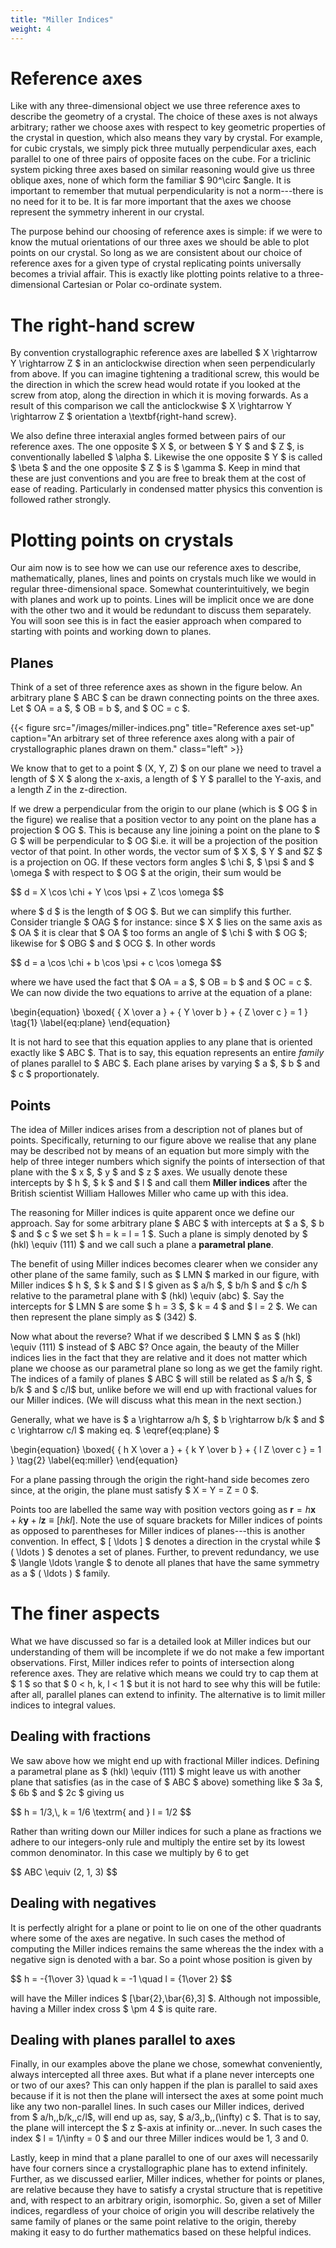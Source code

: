 ```yaml
---
title: "Miller Indices"
weight: 4
---
```

# Reference axes

Like with any three-dimensional object we use three reference axes to describe the geometry of a crystal. The choice of these axes is not always arbitrary; rather we choose axes with respect to key geometric properties of the crystal in question, which also means they vary by crystal. For example, for cubic crystals, we simply pick three mutually perpendicular axes, each parallel to one of three pairs of opposite faces on the cube. For a triclinic system picking three axes based on similar reasoning would give us three oblique axes, none of which form the familiar $ 90^\circ $angle. It is important to remember that mutual perpendicularity is not a norm---there is no need for it to be. It is far more important that the axes we choose represent the symmetry inherent in our crystal.

The purpose behind our choosing of reference axes is simple: if we were to know the mutual orientations of our three axes we should be able to plot points on our crystal. So long as we are consistent about our choice of reference axes for a given type of crystal replicating points universally becomes a trivial affair. This is exactly like plotting points relative to a three-dimensional Cartesian or Polar co-ordinate system.

# The right-hand screw

By convention crystallographic reference axes are labelled $ X \rightarrow Y \rightarrow Z $ in an anticlockwise direction when seen perpendicularly from above. If you can imagine tightening a traditional screw, this would be the direction in which the screw head would rotate if you looked at the screw from atop, along the direction in which it is moving forwards. As a result of this comparison we call the anticlockwise $ X \rightarrow Y \rightarrow Z $ orientation a \textbf{right-hand screw}.

We also define three interaxial angles formed between pairs of our reference axes. The one opposite $ X $, or between $ Y $ and $ Z $, is conventionally labelled $ \alpha $. Likewise the one opposite $ Y $ is called $ \beta $ and the one opposite $ Z $ is $ \gamma $. Keep in mind that these are just conventions and you are free to break them at the cost of ease of reading. Particularly in condensed matter physics this convention is followed rather strongly.

# Plotting points on crystals

Our aim now is to see how we can use our reference axes to describe, mathematically, planes, lines and points on crystals much like we would in regular three-dimensional space. Somewhat counterintuitively, we begin with planes and work up to points. Lines will be implicit once we are done with the other two and it would be redundant to discuss them separately. You will soon see this is in fact the easier approach when compared to starting with points and working down to planes.

## Planes

Think of a set of three reference axes as shown in the figure below. An arbitrary plane $ ABC $ can be drawn connecting points on the three axes. Let $ OA = a $, $ OB = b $, and $ OC = c $.

{{< figure src="/images/miller-indices.png" title="Reference axes set-up" caption="An arbitrary set of three reference axes along with a pair of crystallographic planes drawn on them." class="left" >}}

We know that to get to a point $ (X, Y, Z) $ on our plane we need to travel a length of $ X $ along the x-axis, a length of $ Y $ parallel to the Y-axis, and a length $Z$ in the z-direction.

If we drew a perpendicular from the origin to our plane (which is $ OG $ in the figure) we realise that a position vector to any point on the plane has a projection $ OG $. This is because any line joining a point on the plane to $ G $ will be perpendicular to $ OG $i.e. it will be a projection of the position vector of that point. In other words, the vector sum of $ X $, $ Y $ and $Z $ is a projection on OG. If these vectors form angles $ \chi $, $ \psi $ and $ \omega $ with respect to $ OG $ at the origin, their sum would be

<div>
$$
d = X \cos \chi + Y \cos \psi + Z \cos \omega
$$
</div>

where $ d $ is the length of $ OG $. But we can simplify this further. Consider triangle $ OAG $ for instance: since $ X $ lies on the same axis as $ OA $ it is clear that $ OA $ too forms an angle of $ \chi $ with $ OG $; likewise for $ OBG $ and $ OCG $. In other words

<div>
$$
d = a \cos \chi + b \cos \psi + c \cos \omega
$$
</div>

where we have used the fact that $ OA = a $, $ OB = b $ and $ OC = c $. We can now divide the two equations to arrive at the equation of a plane:

<div>
\begin{equation}
\boxed{ { X \over a } + { Y \over b } + { Z \over c } = 1 } \tag{1} \label{eq:plane}
\end{equation}
</div>

It is not hard to see that this equation applies to any plane that is oriented exactly like $ ABC $. That is to say, this equation represents an entire *family* of planes parallel to $ ABC $. Each plane arises by varying $ a $, $ b $ and $ c $ proportionately.

## Points

The idea of Miller indices arises from a description not of planes but of points. Specifically, returning to our figure above we realise that any plane may be described not by means of an equation but more simply with the help of three integer numbers which signify the points of intersection of that plane with the $ x $, $ y $ and $ z $ axes. We usually denote these intercepts by $ h $, $ k $ and $ l $ and call them **Miller indices** after the British scientist William Hallowes Miller who came up with this idea.

The reasoning for Miller indices is quite apparent once we define our approach. Say for some arbitrary plane $ ABC $ with intercepts at $ a $, $ b $ and $ c $ we set $ h = k = l = 1 $. Such a plane is simply denoted by $ (hkl) \equiv (111) $ and we call such a plane a **parametral plane**.

The benefit of using Miller indices becomes clearer when we consider any other plane of the same family, such as $ LMN $ marked in our figure, with Miller indices $ h $, $ k $ and $ l $ given as $ a/h $, $ b/h $ and $ c/h $ relative to the parametral plane with $ (hkl) \equiv (abc) $. Say the intercepts for $ LMN $ are some $ h = 3 $, $ k = 4 $ and $ l = 2 $. We can then represent the plane simply as $ (342) $.

Now what about the reverse? What if we described $ LMN $ as $ (hkl) \equiv (111) $ instead of $ ABC $? Once again, the beauty of the Miller indices lies in the fact that they are relative and it does not matter which plane we choose as our parametral plane so long as we get the family right. The indices of a family of planes $ ABC $ will still be related as $ a/h $, $ b/k $ and $ c/l$ but, unlike before we will end up with fractional values for our Miller indices. (We will discuss what this mean in the next section.)

Generally, what we have is $ a \rightarrow a/h $, $ b \rightarrow b/k $ and $ c \rightarrow c/l $ making eq. $ \eqref{eq:plane} $

<div>
\begin{equation}
\boxed{ { h X \over a } + { k Y \over b } + { l Z \over c } = 1 } \tag{2} \label{eq:miller}
\end{equation}
</div>

For a plane passing through the origin the right-hand side becomes zero since, at the origin, the plane must satisfy $ X = Y = Z = 0 $.

Points too are labelled the same way with position vectors going as $\mathbf{r} = h\mathbf{x} + k\mathbf{y} + l\mathbf{z} \equiv [hkl]$. Note the use of square brackets for Miller indices of points as opposed to parentheses for Miller indices of planes---this is another convention. In effect, $ [ \ldots ] $ denotes a direction in the crystal while $ ( \ldots ) $ denotes a set of planes. Further, to prevent redundancy, we use $ \langle \ldots \rangle $ to denote all planes that have the same symmetry as a $ ( \ldots ) $ family.

# The finer aspects

What we have discussed so far is a detailed look at Miller indices but our understanding of them will be incomplete if we do not make a few important observations. First, Miller indices refer to points of intersection along reference axes. They are relative which means we could try to cap them at $ 1 $ so that $ 0 < h, k, l < 1 $ but it is not hard to see why this will be futile: after all, parallel planes can extend to infinity. The alternative is to limit miller indices to integral values.

## Dealing with fractions

We saw above how we might end up with fractional Miller indices. Defining a parametral plane as $ (hkl) \equiv (111) $ might leave us with another plane that satisfies (as in the case of $ ABC $ above) something like $ 3a $, $ 6b $ and $ 2c $ giving us

<div>
$$
h = 1/3,\, k = 1/6 \textrm{ and } l = 1/2
$$
</div>

Rather than writing down our Miller indices for such a plane as fractions we adhere to our integers-only rule and multiply the entire set by its lowest common denominator. In this case we multiply by 6 to get

<div>
$$
ABC \equiv (2, 1, 3)
$$
</div>

## Dealing with negatives

It is perfectly alright for a plane or point to lie on one of the other quadrants where some of the axes are negative. In such cases the method of computing the Miller indices remains the same whereas the the index with a negative sign is denoted with a bar. So a point whose position is given by

<div>
$$
h = -{1\over 3} \quad k = -1 \quad l = {1\over 2}
$$
</div>

will have the Miller indices $ [\bar{2},\bar{6},3] $. Although not impossible, having a Miller index cross $ \pm 4 $ is quite rare.

## Dealing with planes parallel to axes

Finally, in our examples above the plane we chose, somewhat conveniently, always intercepted all three axes. But what if a plane never intercepts one or two of our axes? This can only happen if the plan is parallel to said axes because if it is not then the plane will intersect the axes at some point much like any two non-parallel lines. In such cases our Miller indices, derived from $ a/h,\,b/k,\,c/l$, will end up as, say, $ a/3,\,b,\,(\infty) c $. That is to say, the plane will intercept the $ z $-axis at infinity or...never. In such cases the index $ l = 1/\infty = 0 $ and our three Miller indices would be 1, 3 and 0.

Lastly, keep in mind that a plane parallel to one of our axes will necessarily have four corners since a crystallographic plane has to extend infinitely. Further, as we discussed earlier, Miller indices, whether for points or planes, are relative because they have to satisfy a crystal structure that is repetitive and, with respect to an arbitrary origin, isomorphic. So, given a set of Miller indices, regardless of your choice of origin you will describe relatively the same family of planes or the same point relative to the origin, thereby making it easy to do further mathematics based on these helpful indices.
